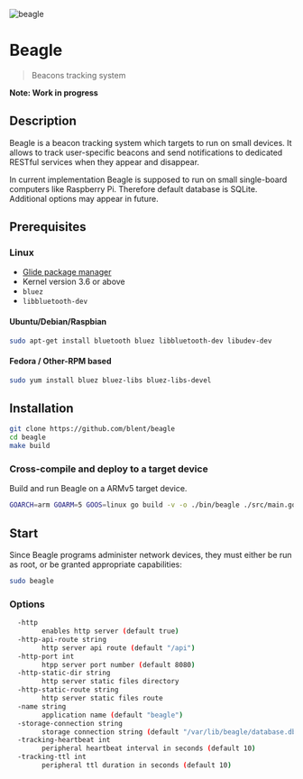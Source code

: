 ![beagle](https://raw.githubusercontent.com/blent/beagle/master/assets/beagle-head-square-small.png)
# Beagle
> Beacons tracking system

**Note: Work in progress**

## Description
Beagle is a beacon tracking system which targets to run on small devices.
It allows to track user-specific beacons and send notifications to dedicated RESTful services when they appear and disappear.

In current implementation Beagle is supposed to run on small single-board computers like Raspberry Pi.
Therefore default database is SQLite. Additional options may appear in future.

## Prerequisites

### Linux

 * [Glide package manager](https://github.com/Masterminds/glide)
 * Kernel version 3.6 or above
 * ```bluez```
 * ```libbluetooth-dev```

#### Ubuntu/Debian/Raspbian

```sh
sudo apt-get install bluetooth bluez libbluetooth-dev libudev-dev
```

#### Fedora / Other-RPM based

```sh
sudo yum install bluez bluez-libs bluez-libs-devel
```

## Installation

```sh
git clone https://github.com/blent/beagle
cd beagle
make build
```

### Cross-compile and deploy to a target device

Build and run Beagle on a ARMv5 target device.
```sh
GOARCH=arm GOARM=5 GOOS=linux go build -v -o ./bin/beagle ./src/main.go
```

## Start

Since Beagle programs administer network devices, they must either be run as root, or be granted appropriate capabilities:

```sh
sudo beagle
```

### Options

```sh
  -http
    	enables http server (default true)
  -http-api-route string
    	http server api route (default "/api")
  -http-port int
    	htpp server port number (default 8080)
  -http-static-dir string
    	http server static files directory
  -http-static-route string
    	http server static files route
  -name string
    	application name (default "beagle")
  -storage-connection string
    	storage connection string (default "/var/lib/beagle/database.db")
  -tracking-heartbeat int
    	peripheral heartbeat interval in seconds (default 10)
  -tracking-ttl int
    	peripheral ttl duration in seconds (default 10)
```



